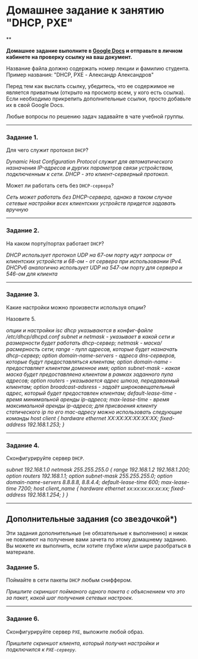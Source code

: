 # Домашнее задание к занятию "DHCP, PXE"

**

**Домашнее задание выполните в [Google Docs](https://docs.google.com/) и отправьте в личном кабинете на проверку ссылку на ваш документ.** 

Название файла должно содержать номер лекции и фамилию студента. Пример названия: "DHCP, PXE - Александр Александров"

Перед тем как выслать ссылку, убедитесь, что ее содержимое не является приватным (открыто на просмотр всем, у кого есть ссылка). Если необходимо прикрепить дополнительные ссылки, просто добавьте их в свой Google Docs.

Любые вопросы по решению задач задавайте в чате учебной группы.

---

### Задание 1. 

Для чего служит протокол `DHCP`? 

*Dynamic Host Configuration Protocol служит для автоматического назначения IP-адресов и дургих параметров связи устройствам, подключенным к сети. DHCP - это клиент-серверный протокол.*

Может ли работать сеть без `DHCP-сервера`?

*Сеть может работать без DHCP-сервера, однако в таком случае сетевые настройки всех клиентских устройств придется задавать вручную*

---

### Задание 2. 

На каком порту/портах работает `DHCP`? 

*DHCP использует протокол UDP на 67-ом порту идут запросы от клиентских устройств и 68-ом - от сервера при использовании IPv4.
DHCPv6 аналогично использует UDP на 547-ом порту для сервера и 546-ом для клиента*

---

### Задание 3. 

Какие настройки можно произвести используя опции? 

Назовите 5.

*опции и настройки isc dhcp указываются в конфиг-файле /etc/dhcp/dhcpd.conf
subnet и netmask - указывает в какой сети и размерности будет работать dhcp-сервер;
netmask - маска/расмерность сети;
range - пулл адресов, которые будет назначать dhcp-сервер;
option domain-name-servers - адреса dns-серверов, которые будут предоставляться клиентам;
option domain-name - предоставляет клиентам доменное имя;
option subnet-mask - какая маска будет предоставляена клиентам в рамках заданного пула адресов;
option routers - указывается адрес шлюза, передаваемый клиентам;
option broadcast-adsress - задаёт широковещательный адрес, который будет предоставлен клиентам;
default-lease-time - время минимальной аренды ip-адреса;
max-lease-time - время максимальной аренды ip-адреса;
для присвоения клиенту статического ip по его mac-адресу можно использовать следующие команды
host client {
  hardware ethernet XX:XX:XX:XX:XX:XX;
  fixed-address 192.168.1.253;
}*

---

### Задание 4. 

Сконфигурируйте сервер `DHCP`.

*subnet 192.168.1.0 netmask 255.255.255.0 {
  range 192.168.1.2 192.168.1.200;
  option routers 192.168.1.1;
  option subnet-mask 255.255.255.0;
  option domain-name-servers 8.8.8.8, 8.8.4.4;
  default-lease-time 600;
  max-lease-time 7200;
  host client_name {
    hardware ethernet xx:xx:xx:xx:xx:xx;
    fixed-address 192.168.1.254;
    }
}*

---

## Дополнительные задания (со звездочкой*)
Эти задания дополнительные (не обязательные к выполнению) и никак не повлияют на получение вами зачета по этому домашнему заданию. Вы можете их выполнить, если хотите глубже и/или шире разобраться в материале.



### Задание 5. 

Поймайте в сети пакеты `DHCP` любым сниффером. 

*Пришлите скриншот пойманого одного пакета с объяснением что это за пакет, какой шаг получения сетевых настроек.*

---

### Задание 6. 

Сконфигурируйте сервер `PXE`, выложите любой образ. 

*Пришлите скриншот клиента, который получил настройки и подключился к `PXE-серверу`.*

